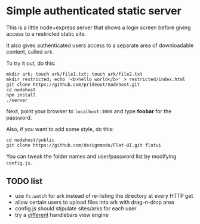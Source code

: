 # Simple authenticated static server

This is a little node+express server that shows a login screen before giving access to a restricted static site.

It also gives authenticated users access to a separate area of downloadable content, called `ark`.

To try it out, do this:

    mkdir ark; touch ark/file1.txt; touch ark/file2.txt
    mkdir restricted; echo '<b>hello world</b>' > restricted/index.html
    git clone https://github.com/prideout/nodehost.git
    cd nodehost
    npm install
    ./server

Next, point your browser to `localhost:3000` and type **foobar** for the password.

Also, if you want to add some style, do this:

    cd nodehost/public
    git clone https://github.com/designmodo/Flat-UI.git flatui

You can tweak the folder names and user/password list by modifying `config.js`.

## TODO list

- use `fs.watch` for ark instead of re-listing the directory at every HTTP get
- allow certain users to upload files into ark with drag-n-drop area
- config.js should stipulate sites/arks for each user
- try a [different](https://github.com/ericf/express3-handlebars) handlebars view engine
